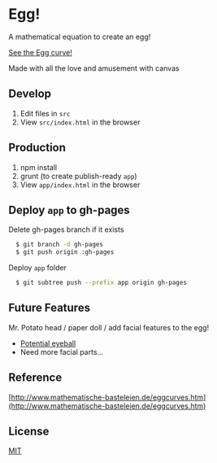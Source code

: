 # Egg!

A mathematical equation to create an egg!

[See the Egg curve!](http://alyssaq.github.io/egg)

Made with all the love and amusement with canvas

## Develop
1. Edit files in `src`
1. View `src/index.html` in the browser

## Production
1. npm install
1. grunt (to create publish-ready `app`)
1. View `app/index.html` in the browser


## Deploy `app` to gh-pages
Delete gh-pages branch if it exists
```sh
  $ git branch -d gh-pages
  $ git push origin :gh-pages
```

Deploy `app` folder

```sh
  $ git subtree push --prefix app origin gh-pages
```

## Future Features
Mr. Potato head / paper doll / add facial features to the egg!
- [Potential eyeball](http://jsbin.com/gatit/5)
- Need more facial parts...

## Reference
[http://www.mathematische-basteleien.de/eggcurves.htm](http://www.mathematische-basteleien.de/eggcurves.htm)

## License
[MIT](http://alyssaq.github.io/mit-license/)